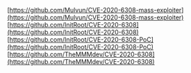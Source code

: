 [https://github.com/Mulvun/CVE-2020-6308-mass-exploiter](https://github.com/Mulvun/CVE-2020-6308-mass-exploiter)
[https://github.com/InitRoot/CVE-2020-6308](https://github.com/InitRoot/CVE-2020-6308)
[https://github.com/InitRoot/CVE-2020-6308-PoC](https://github.com/InitRoot/CVE-2020-6308-PoC)
[https://github.com/TheMMMdev/CVE-2020-6308](https://github.com/TheMMMdev/CVE-2020-6308)
